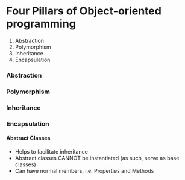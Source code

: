 # Four Pillars of Object-oriented programming
1. Abstraction
2. Polymorphism
3. Inheritance
4. Encapsulation

### Abstraction

### Polymorphism

### Inheritance

### Encapsulation


#### Abstract Classes
- Helps to facilitate inheritance
- Abstract classes CANNOT be instantiated (as such, serve as base classes)
- Can have normal members, i.e. Properties and Methods
